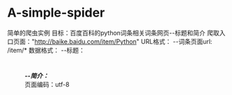 # A-simple-spider

简单的爬虫实例
目标：百度百科的python词条相关词条网页--标题和简介
爬取入口页面："http://baike.baidu.com/item/Python"
URL格式：
	--词条页面url: /item/*
数据格式：
	--标题：<dd class="lemmaWgt-lemmaTitle-title"><h1>***</h1>
	--简介：<div class="lemma-summary">***</div>
页面编码：utf-8
